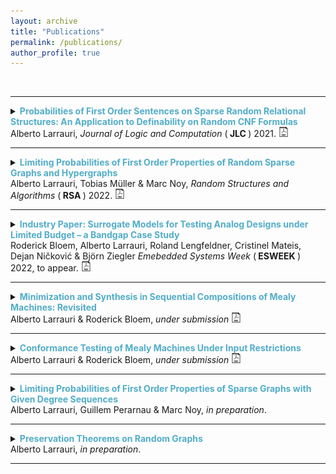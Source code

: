```yaml
---
layout: archive
title: "Publications"
permalink: /publications/
author_profile: true
---
```


<br>

---

<!--
#{% if author.googlescholar %}
#  You can also find my articles on <u><a href="{{author.googlescholar}}">my Google Scholar profile</a>.</u>
#{% endif %}

#{% include base_path %}

#{% for post in site.publications reversed %}
#  {% include archive-single.html %}
#{% endfor %} 
-->


<details>
<summary> 
<strong style="color:#52adc8"> Probabilities of First Order Sentences on Sparse Random Relational Structures: An Application to Definability on Random CNF Formulas
</strong> <br>
Alberto Larrauri,
<i> Journal of Logic and Computation</i> (<strong> JLC </strong>) 2021.
<a href="http://albertolarrauri.github.io/files/random_structures_cnf.pdf
">
<img src="./../images/pdf-svg.svg" width=16em title="pdf"/>
</a>
</summary>
<br>
<div style="margin-left: 2em">
<strong> Summary: </strong>
We show a convergence law for first order logic in a general model of relational structures. In this model, the probability of a sentence varies smoothly with the density of each predicate. A consequence of this result is that, asymptotically, no certificate for unsatisfiability definable in FO logic succeeds with positive probability on random CNF formulas with linear number of clauses. 

<br>
</div>
</details>

---


<details>
<summary> 
<strong style="color:#52adc8"> Limiting Probabilities of First Order Properties of
Random Sparse Graphs and Hypergraphs
</strong> <br>
Alberto Larrauri, Tobias Müller & Marc Noy, 
<i> Random Structures and Algorithms</i> (<strong> RSA </strong>) 2022.
<a href="http://albertolarrauri.github.io/files/limits_binomial_graphs.pdf
">
<img src="./../images/pdf-svg.svg" width=16em title="pdf"/>
</a>
</summary>
<br>
<div style="margin-left: 2em">
<strong> Summary: </strong>
We study the set $L_c$ of limiting probabilities of first order sentences in the binomial random graph $G(n, p)$ in the sparse regime $p \sim c/n$. We show there is a critical value $c_0$ for which $L_c$ is dense in $[0,1]$ if and only if $c \geq c_0$. Moreover, the closure of $L_c$ is always a finite union of closed intervals. The value $c_0$ is precisely the one witnessing $\mathrm{Pr}(G(n, c_0/n) \text{ is acyclic }) = 1/2 + o(1)$. These results are also extended to the binomial $d$-uniform hypergraph. 
<br>
</div>
</details>

---


<details>
<summary> 
<strong style="color:#52adc8"> Industry Paper: Surrogate Models for Testing Analog Designs
under Limited Budget – a Bandgap Case Study
</strong> <br>
Roderick Bloem, Alberto Larrauri, Roland Lengfeldner, Cristinel Mateis, Dejan Ničković & Björn Ziegler
<i> Emebedded Systems Week </i> (<strong> ESWEEK </strong>) 2022, to appear.
<a href="http://albertolarrauri.github.io/files/bayesian_testing.pdf
">
<img src="./../images/pdf-svg.svg" width=16em title="pdf"/>
</a>
</summary>
<br>
<div style="margin-left: 2em">
<strong> Summary: </strong>

Testing analog integrated circuit (IC) designs is notoriously hard. 
Simulating tens of milliseconds from an accurate transistor level model 
of a complex analog design can take up to two weeks of computation. 
Therefore, the number of tests that can be executed during the late 
development stage of an analog IC can be very limited. We leverage the 
recent advancements in machine learning (ML) and propose two techniques, 
artificial neural networks (ANN) and Gaussian processes,
to learn a surrogate model from an existing test suite. We then explore 
the surrogate model with Bayesian optimization to guide the generation of additional tests. 
We use an industrial bandgap case study to evaluate the two approaches 
and demonstrate the virtue of Bayesian optimization in efficiently 
generating complementary tests with constrained effort.


<br>
</div>
</details>



---

<details>
<summary> 
<strong style="color:#52adc8"> Minimization and Synthesis in Sequential Compositions of Mealy Machines: Revisited
</strong> <br>
Alberto Larrauri & Roderick Bloem, 
<i> under submission </i> 
<a href="http://albertolarrauri.github.io/files/minimization_synthesis.pdf
">
<img src="./../images/pdf-svg.svg" width=16em title="pdf"/>
</a>
</summary>
<br>
<div style="margin-left: 2em">
<strong> Summary: </strong>

We study two problems on systems that consist of a sequential composition of Mealy machines, called head and tail. In the first problem, the goal is to obtain a smallest replacement for either component without altering the external behavior of the system. We show that minimization of the head and the tail are both NP-complete. However, existing methods proposed for the minimization of the tail have doubly-exponential complexity. The source of this complexity blow-up is identified and an alternative algorithm is proposed. In the second problem, only one component - either the head or the tail - is known, and a desired model for the whole system is given. The goal now is to build the missing component. We show that it takes polynomial time to decide whether a missing tail can be built, but an appropriate model may be of exponential size.
<br>
</div>
</details>

---


<details>
<summary> 
<strong style="color:#52adc8"> Conformance Testing of Mealy Machines Under
Input Restrictions
</strong> <br>
Alberto Larrauri & Roderick Bloem, 
<i> under submission </i> 
<a href="http://albertolarrauri.github.io/files/conformance_testing.pdf
">
<img src="./../images/pdf-svg.svg" width=16em title="pdf"/>
</a>
</summary>
<br>
<div style="margin-left: 2em">
<strong> Summary: </strong>

We introduce a grey-box conformance testing method for networks of interconnected Mealy Machines. This approach addresses the scenario where all interfaces of the component under test are observable, but its inputs are under the control of other white-box components. We prove new conditions for full fault detection that exploit repetitions across branching executions of the composite machine in a novel way. Experimental evaluation of our approach on cascade compositions of up to a thousand states is provided, showing that it notably outperforms existing black-box testing techniques.
<br>
</div>
</details>

---

<details>
<summary> 
<strong style="color:#52adc8"> Limiting Probabilities of First Order Properties of
Sparse Graphs with Given Degree Sequences
</strong> <br>
Alberto Larrauri, Guillem Perarnau & Marc Noy, 
<i> in preparation</i>.
</summary>
<br>
<div style="margin-left: 2em">
<strong> Summary: </strong>
We study the set $L$ of limiting probabilities of first order sentences in the random graph $G_n$ with given degree sequence in the sparse regime. Similarly to our previous work on the binomial random graph $G(n, c/n)$, we show that the closure of $L$ is always a finite union of intervals. Moreover, whether $L$ is dense in $[0,1]$ depends only $\rho$, the ratio between the first and second moment of the limiting degree distribution, which also determines the appearance of a giant component in this random graph. We prove that $L$ is dense in $[0,1]$ if and only if $\rho\geq \rho_0$, where $\rho_0$ is the critical value witnessing $\mathrm{Pr}(G_n \text{ is acyclic }) = 1/2 + o(1)$.
<br>
</div>
</details>

---


<details>
<summary> 
<strong style="color:#52adc8"> Preservation Theorems on Random Graphs 
</strong> <br>
Alberto Larrauri,
<i> in preparation</i>.
</summary>
<br>
<div style="margin-left: 2em">
<strong> Summary: </strong>
Preservation theorems are results in classical model theory relating semantic classes of first order sentences to syntactic ones. We focus on Lyndon's theorem and Łoś–Tarski's theorem. The first states that a sentence which is monotone in some predicate is equivalent to a sentence which is positive in that predicate, and the second that a sentence closed under embeddings is equivalent to a purely existential one. Famously, both theorems fail when we restrict them to finite structures. This is the case even for finite graphs. We consider probabilistic versions of those theorems on random structures, where equivalence between sentences is substituted for "asymptotically-almost-sure" equivalence. We show that the probabilistic Lyndom theorem holds in multiple regimes of $G(n,p)$ including $p \sim c n^\alpha$ for $\alpha=-1$, or $\alpha= - (k+1)/k$, and close to the connectivity threshold $p \sim c/n + d\log n/n$. Similarly, we also prove the probabilistic Łoś–Tarski's theorem holds for those regimes of $G(n,p)$ as well as in the $n$-vertex uniform random graph chosen from an arbitrary addable minor-closed family. 
<br>
</div>
</details>

---



